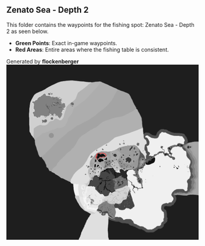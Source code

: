## Zenato Sea - Depth 2
This folder contains the waypoints for the fishing spot: Zenato Sea - Depth 2 as seen below.

- **Green Points**: Exact in-game waypoints.
- **Red Areas**: Entire areas where the fishing table is consistent.

Generated by **flockenberger**
![by_flockenberger](./Preview.png)